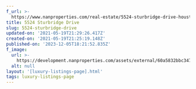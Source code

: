 ```yaml
---
f_url: >-
  https://www.nanproperties.com/real-estate/5524-sturbridge-drive-houston-tx-77056/31982409/105375659
title: 5524 Sturbridge Drive
slug: 5524-sturbridge-drive
updated-on: '2021-05-19T21:29:26.417Z'
created-on: '2021-05-19T21:25:19.148Z'
published-on: '2023-12-05T18:21:52.835Z'
f_image:
  url: >-
    https://development.nanproperties.com/assets/external/60a5832bbc347612c0cee049_webstie_demension_for_photos__1__copy_3.jpeg
  alt: null
layout: '[luxury-listings-page].html'
tags: luxury-listings-page
---
```



